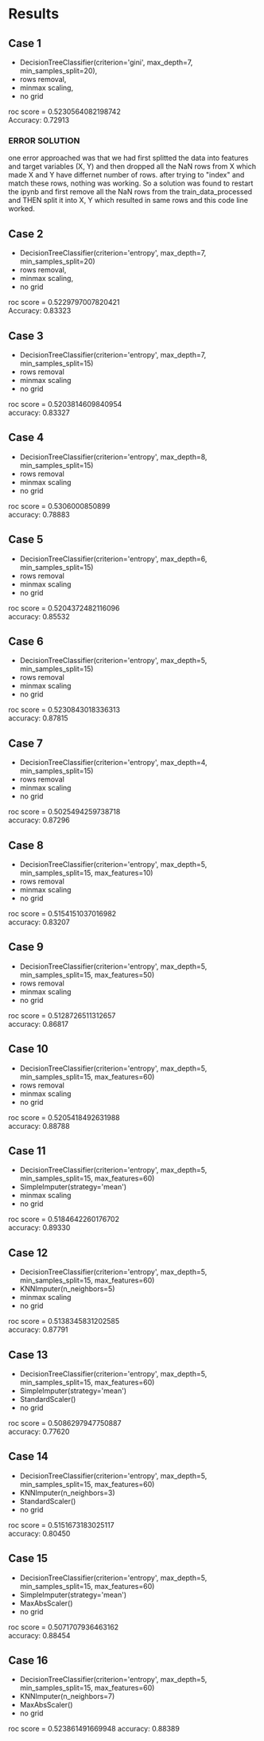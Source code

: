 # Results

## Case 1
- DecisionTreeClassifier(criterion='gini', max_depth=7, min_samples_split=20), 
- rows removal, 
- minmax scaling, 
- no grid

roc score = 0.5230564082198742   
Accuracy: 0.72913 

### ERROR SOLUTION
one error approached was that we had first splitted the data into features and target variables (X, Y) and then dropped all the NaN rows from X which made X and Y have differnet number of rows. after trying to "index" and match these rows, nothing was working. So a solution was found to restart the ipynb and first remove all the NaN rows from the train_data_processed and THEN split it into X, Y which resulted in same rows and this code line worked. 

## Case 2
- DecisionTreeClassifier(criterion='entropy', max_depth=7, min_samples_split=20)
- rows removal,
- minmax scaling,
- no grid

roc score = 0.5229797007820421   
Accuracy: 0.83323  

## Case 3
- DecisionTreeClassifier(criterion='entropy', max_depth=7, min_samples_split=15)
- rows removal
- minmax scaling
- no grid

roc score =  0.5203814609840954    
accuracy: 0.83327

## Case 4
- DecisionTreeClassifier(criterion='entropy', max_depth=8, min_samples_split=15)
- rows removal
- minmax scaling
- no grid

roc score =  0.5306000850899    
accuracy: 0.78883

## Case 5
- DecisionTreeClassifier(criterion='entropy', max_depth=6, min_samples_split=15)
- rows removal
- minmax scaling
- no grid

roc score =  0.5204372482116096    
accuracy: 0.85532

## Case 6
- DecisionTreeClassifier(criterion='entropy', max_depth=5, min_samples_split=15)
- rows removal
- minmax scaling
- no grid

roc score =  0.5230843018336313    
accuracy: 0.87815

## Case 7
- DecisionTreeClassifier(criterion='entropy', max_depth=4, min_samples_split=15)
- rows removal
- minmax scaling
- no grid

roc score =  0.5025494259738718    
accuracy: 0.87296

## Case 8
- DecisionTreeClassifier(criterion='entropy', max_depth=5, min_samples_split=15, max_features=10)
- rows removal
- minmax scaling
- no grid

roc score =  0.5154151037016982    
accuracy: 0.83207

## Case 9
- DecisionTreeClassifier(criterion='entropy', max_depth=5, min_samples_split=15, max_features=50)
- rows removal
- minmax scaling
- no grid

roc score =  0.5128726511312657    
accuracy: 0.86817

## Case 10
- DecisionTreeClassifier(criterion='entropy', max_depth=5, min_samples_split=15, max_features=60)
- rows removal
- minmax scaling
- no grid

roc score =  0.5205418492631988    
accuracy: 0.88788

## Case 11
- DecisionTreeClassifier(criterion='entropy', max_depth=5, min_samples_split=15, max_features=60)
- SimpleImputer(strategy='mean')
- minmax scaling
- no grid

roc score =  0.5184642260176702   
accuracy: 0.89330

## Case 12
- DecisionTreeClassifier(criterion='entropy', max_depth=5, min_samples_split=15, max_features=60)
- KNNImputer(n_neighbors=5)
- minmax scaling
- no grid

roc score =  0.5138345831202585      
accuracy: 0.87791

## Case 13
- DecisionTreeClassifier(criterion='entropy', max_depth=5, min_samples_split=15, max_features=60)
- SimpleImputer(strategy='mean')
- StandardScaler()
- no grid

roc score =  0.5086297947750887    
accuracy: 0.77620   

## Case 14
- DecisionTreeClassifier(criterion='entropy', max_depth=5, min_samples_split=15, max_features=60)
- KNNImputer(n_neighbors=3)
- StandardScaler()
- no grid

roc score =  0.5151673183025117     
accuracy: 0.80450

## Case 15
- DecisionTreeClassifier(criterion='entropy', max_depth=5, min_samples_split=15, max_features=60)
- SimpleImputer(strategy='mean')
- MaxAbsScaler()
- no grid

roc score =  0.5071707936463162    
accuracy: 0.88454

## Case 16
- DecisionTreeClassifier(criterion='entropy', max_depth=5, min_samples_split=15, max_features=60)
- KNNImputer(n_neighbors=7)
- MaxAbsScaler()
- no grid

roc score =  0.523861491669948 
accuracy: 0.88389


